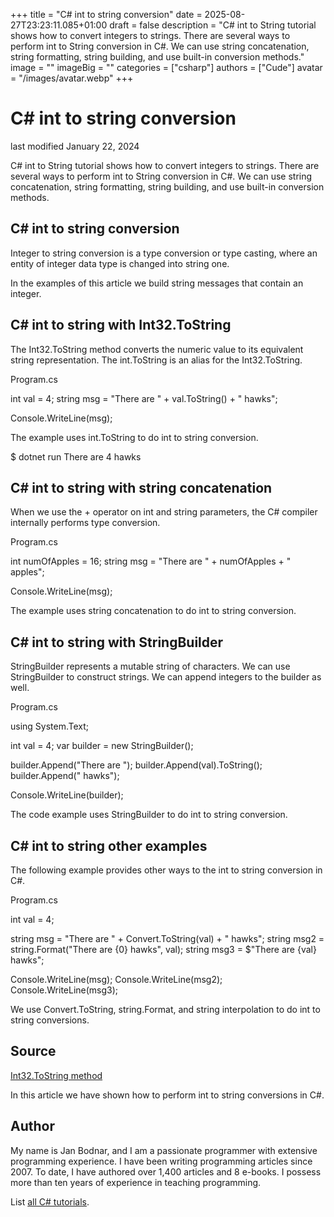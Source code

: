 +++
title = "C# int to string conversion"
date = 2025-08-27T23:23:11.085+01:00
draft = false
description = "C# int to String tutorial shows how to convert integers
to strings. There are several ways to perform int to String conversion in C#. We can use string
concatenation, string formatting, string building, and use built-in conversion methods."
image = ""
imageBig = ""
categories = ["csharp"]
authors = ["Cude"]
avatar = "/images/avatar.webp"
+++

# C# int to string conversion

last modified January 22, 2024

 

C# int to String tutorial shows how to convert integers to strings. There are
several ways to perform int to String conversion in C#. We can use string
concatenation, string formatting, string building, and use built-in conversion
methods.

## C# int to string conversion

Integer to string conversion is a type conversion or type casting,
where an entity of integer data type is changed into string one.

In the examples of this article we build string messages that contain an
integer.

## C# int to string with Int32.ToString

The Int32.ToString method converts the numeric value
to its equivalent string representation. The int.ToString is an 
alias for the Int32.ToString.

Program.cs
  

int val = 4;
string msg = "There are " + val.ToString() + " hawks";

Console.WriteLine(msg);

The example uses int.ToString to do int to string conversion.

$ dotnet run
There are 4 hawks

## C# int to string with string concatenation

When we use the + operator on int and string parameters,
the C# compiler internally performs type conversion.

Program.cs
  

int numOfApples = 16;
string msg = "There are " + numOfApples + " apples";

Console.WriteLine(msg);

The example uses string concatenation to do int to string conversion.

## C# int to string with StringBuilder

StringBuilder represents a mutable string of characters. We can
use StringBuilder to construct strings. We can append integers
to the builder as well.

Program.cs
  

using System.Text;

int val = 4;
var builder = new StringBuilder();

builder.Append("There are ");
builder.Append(val).ToString();
builder.Append(" hawks");

Console.WriteLine(builder);

The code example uses StringBuilder to do int to string conversion.

## C# int to string other examples

The following example provides other ways to the int to string
conversion in C#.

Program.cs
  

int val = 4;

string msg = "There are " + Convert.ToString(val) + " hawks";
string msg2 = string.Format("There are {0} hawks", val);
string msg3 = $"There are {val} hawks";

Console.WriteLine(msg);
Console.WriteLine(msg2);
Console.WriteLine(msg3);

We use Convert.ToString, string.Format,
and string interpolation to do int to string conversions.

## Source

[Int32.ToString method](https://learn.microsoft.com/en-us/dotnet/api/system.int32.tostring?view=net-8.0)

In this article we have shown how to perform int to string conversions in C#.

## Author

My name is Jan Bodnar, and I am a passionate programmer with extensive
programming experience. I have been writing programming articles since 2007.
To date, I have authored over 1,400 articles and 8 e-books. I possess more
than ten years of experience in teaching programming.

List [all C# tutorials](/csharp/).
